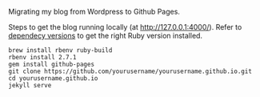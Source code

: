 
Migrating my blog from Wordpress to Github Pages.

Steps to get the blog running locally (at http://127.0.0.1:4000/). Refer to [dependecy versions](https://pages.github.com/versions/) to get the right Ruby version installed.
```
brew install rbenv ruby-build
rbenv install 2.7.1
gem install github-pages
git clone https://github.com/yourusername/yourusername.github.io.git
cd yourusername.github.io
jekyll serve
```
